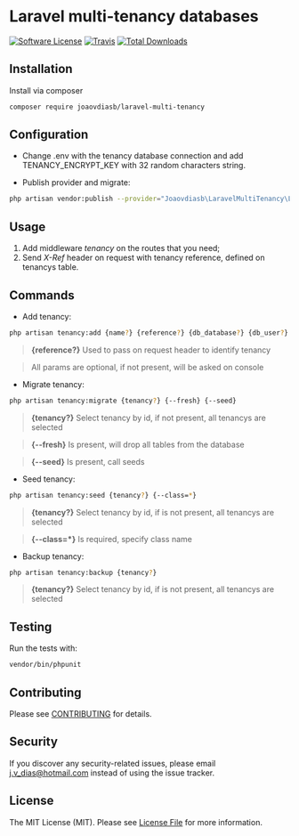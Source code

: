 # Laravel multi-tenancy databases

[![Software License](https://img.shields.io/badge/license-MIT-brightgreen.svg?style=flat-square)](LICENSE.md)
[![Travis](https://img.shields.io/travis/joaovdiasb/laravel-multi-tenancy.svg?style=flat-square)]()
[![Total Downloads](https://img.shields.io/packagist/dt/joaovdiasb/laravel-multi-tenancy.svg?style=flat-square)](https://packagist.org/packages/joaovdiasb/laravel-multi-tenancy)


## Installation

Install via composer
```bash
composer require joaovdiasb/laravel-multi-tenancy
```

## Configuration

- Change .env with the tenancy database connection and add TENANCY_ENCRYPT_KEY with 32 random characters string.

- Publish provider and migrate:
```bash
php artisan vendor:publish --provider="Joaovdiasb\LaravelMultiTenancy\LaravelMultiTenancyServiceProvider" && php artisan migrate --path=./database/migrations/tenancy
```

## Usage
1. Add middleware *tenancy* on the routes that you need;
2. Send *X-Ref* header on request with tenancy reference, defined on tenancys table.

## Commands
- Add tenancy:
```bash
php artisan tenancy:add {name?} {reference?} {db_database?} {db_user?} {db_password?} {db_host?} {db_port?}
```
> **{reference?}** Used to pass on request header to identify tenancy

> All params are optional, if not present, will be asked on console

- Migrate tenancy:
```bash
php artisan tenancy:migrate {tenancy?} {--fresh} {--seed}
```
> **{tenancy?}** Select tenancy by id, if not present, all tenancys are selected

> **{--fresh}** Is present, will drop all tables from the database

> **{--seed}** Is present, call seeds

- Seed tenancy:
```bash
php artisan tenancy:seed {tenancy?} {--class=*}
```
> **{tenancy?}** Select tenancy by id, if is not present, all tenancys are selected

> **{--class=*}** Is required, specify class name

- Backup tenancy:
```bash
php artisan tenancy:backup {tenancy?}
```
> **{tenancy?}** Select tenancy by id, if is not present, all tenancys are selected

## Testing
Run the tests with:

```bash
vendor/bin/phpunit
```


## Contributing

Please see [CONTRIBUTING](CONTRIBUTING.md) for details.


## Security

If you discover any security-related issues, please email j.v_dias@hotmail.com instead of using the issue tracker.


## License

The MIT License (MIT). Please see [License File](/LICENSE.md) for more information.